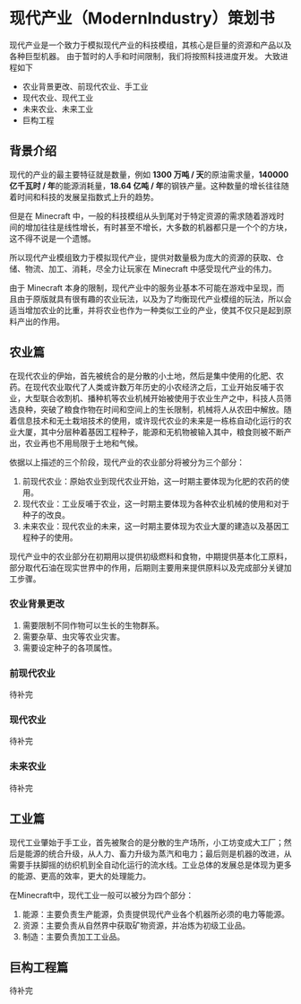 # 现代产业（ModernIndustry）策划书

现代产业是一个致力于模拟现代产业的科技模组，其核心是巨量的资源和产品以及各种巨型机器。
由于暂时的人手和时间限制，我们将按照科技进度开发。
大致进程如下

- 农业背景更改、前现代农业、手工业
- 现代农业、现代工业
- 未来农业、未来工业
- 巨构工程

## 背景介绍

现代的产业的最主要特征就是数量，例如 **1300 万吨 / 天**的原油需求量，**140000 亿千瓦时 / 年**的能源消耗量，**18.64 亿吨 / 年**的钢铁产量。这种数量的增长往往随着时间和科技的发展呈指数式上升的趋势。

但是在 Minecraft 中，一般的科技模组从头到尾对于特定资源的需求随着游戏时间的增加往往是线性增长，有时甚至不增长，大多数的机器都只是一个个的方块，这不得不说是一个遗憾。

所以现代产业模组致力于模拟现代产业，提供对数量极为庞大的资源的获取、仓储、物流、加工、消耗，尽全力让玩家在 Minecraft 中感受现代产业的伟力。

由于 Minecraft 本身的限制，现代产业中的服务业基本不可能在游戏中呈现，而且由于原版就具有很有趣的农业玩法，以及为了均衡现代产业模组的玩法，所以会适当增加农业的比重，并将农业也作为一种类似工业的产业，使其不仅只是起到原料产出的作用。

## 农业篇
在现代农业的伊始，首先被统合的是分散的小土地，然后是集中使用的化肥、农药。在现代农业取代了人类或许数万年历史的小农经济之后，工业开始反哺于农业，大型联合收割机、播种机等农业机械开始被使用于农业生产之中，科技人员筛选良种，突破了粮食作物在时间和空间上的生长限制，机械将人从农田中解放。随着信息技术和无土栽培技术的使用，或许现代农业的未来是一栋栋自动化运行的农业大厦，其中分层种着基因工程种子，能源和无机物被输入其中，粮食则被不断产出，农业再也不用局限于土地和气候。

依据以上描述的三个阶段，现代产业的农业部分将被分为三个部分：
1. 前现代农业：原始农业到现代农业开始，这一时期主要体现为化肥的农药的使用。
2. 现代农业：工业反哺于农业，这一时期主要体现为各种农业机械的使用和对于种子的改良。
3. 未来农业：现代农业的未来，这一时期主要体现为农业大厦的建造以及基因工程种子的使用。

现代产业中的农业部分在初期用以提供初级燃料和食物，中期提供基本化工原料，部分取代石油在现实世界中的作用，后期则主要用来提供原料以及完成部分关键加工步骤。

### 农业背景更改
1. 需要限制不同作物可以生长的生物群系。
2. 需要杂草、虫灾等农业灾害。
3. 需要设定种子的各项属性。

### 前现代农业
待补完

### 现代农业
待补完

### 未来农业
待补完

## 工业篇
现代工业肇始于手工业，首先被聚合的是分散的生产场所，小工坊变成大工厂；然后是能源的统合升级，从人力、畜力升级为蒸汽和电力；最后则是机器的改进，从需要手扶脚摇的纺织机到全自动化运行的流水线。工业总体的发展总是体现为更多的能源、更高的效率，更大的处理能力。

在Minecraft中，现代工业一般可以被分为四个部分：
1. 能源：主要负责生产能源，负责提供现代产业各个机器所必须的电力等能源。
2. 资源：主要负责从自然界中获取矿物资源，并冶炼为初级工业品。
3. 制造：主要负责加工工业品。

## 巨构工程篇
待补完